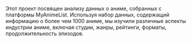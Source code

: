 Этот проект посвящен анализу данных о аниме, собранных с платформы MyAnimeList. Используя набор данных, содержащий информацию о более чем 1000 аниме, мы изучили различные аспекты индустрии аниме, включая студии, жанры, рейтинги, форматы, продолжительность эпизодов.
